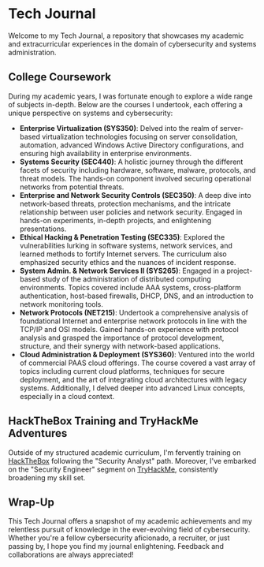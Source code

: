 # Tech Journal

Welcome to my Tech Journal, a repository that showcases my academic and extracurricular experiences in the domain of cybersecurity and systems administration.

## College Coursework

During my academic years, I was fortunate enough to explore a wide range of subjects in-depth. Below are the courses I undertook, each offering a unique perspective on systems and cybersecurity:

- **Enterprise Virtualization (SYS350)**: Delved into the realm of server-based virtualization technologies focusing on server consolidation, automation, advanced Windows Active Directory configurations, and ensuring high availability in enterprise environments.
- **Systems Security (SEC440)**: A holistic journey through the different facets of security including hardware, software, malware, protocols, and threat models. The hands-on component involved securing operational networks from potential threats.
- **Enterprise and Network Security Controls (SEC350)**: A deep dive into network-based threats, protection mechanisms, and the intricate relationship between user policies and network security. Engaged in hands-on experiments, in-depth projects, and enlightening presentations.
- **Ethical Hacking & Penetration Testing (SEC335)**: Explored the vulnerabilities lurking in software systems, network services, and learned methods to fortify Internet servers. The curriculum also emphasized security ethics and the nuances of incident response.
- **System Admin. & Network Services II (SYS265)**: Engaged in a project-based study of the administration of distributed computing environments. Topics covered include AAA systems, cross-platform authentication, host-based firewalls, DHCP, DNS, and an introduction to network monitoring tools.
- **Network Protocols (NET215)**: Undertook a comprehensive analysis of foundational Internet and enterprise network protocols in line with the TCP/IP and OSI models. Gained hands-on experience with protocol analysis and grasped the importance of protocol development, structure, and their synergy with network-based applications.
- **Cloud Administration & Deployment (SYS360)**: Ventured into the world of commercial PAAS cloud offerings. The course covered a vast array of topics including current cloud platforms, techniques for secure deployment, and the art of integrating cloud architectures with legacy systems. Additionally, I delved deeper into advanced Linux concepts, especially in a cloud context.

## HackTheBox Training and TryHackMe Adventures

Outside of my structured academic curriculum, I'm fervently training on [HackTheBox](https://www.hackthebox.eu/) following the "Security Analyst" path. Moreover, I've embarked on the "Security Engineer" segment on [TryHackMe](https://www.tryhackme.com/), consistently broadening my skill set.

## Wrap-Up

This Tech Journal offers a snapshot of my academic achievements and my relentless pursuit of knowledge in the ever-evolving field of cybersecurity. Whether you're a fellow cybersecurity aficionado, a recruiter, or just passing by, I hope you find my journal enlightening. Feedback and collaborations are always appreciated!